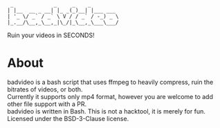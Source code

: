 ```
 _             _     _    _
| |__  __ _ __| |_ _(_)__| |___ ___
| '_ \/ _` / _` \ V / / _` / -_) _ \
|_.__/\__,_\__,_|\_/|_\__,_\___\___/
```
Ruin your videos in SECONDS!

# About
badvideo is a bash script that uses ffmpeg to heavily compress, ruin the bitrates of videos, or both.<br>Currently it supports only mp4 format, however you are welcome to add other file support with a PR.<br>
badvideo is written in Bash. This is not a hacktool, it is merely for fun.
<br>
Licensed under the BSD-3-Clause license.
